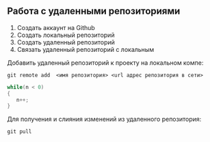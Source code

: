 ## **Работа с удаленными репозиториями**
1. Создать аккаунт на Github
2. Создать локальный репозиторий
3. Создать удаленный репозиторий
4. Связать удаленный репозиторий с локальным
   
Добавить удаленный репозиторий к проекту на локальном компе:
```
git remote add  <имя репозитория> <url адрес репозитория в сети>
```
```C#
while(n < 0)
{
   n++;
}
```

Для получения и слияния изменений из удаленного репозитория:
```
git pull
```



